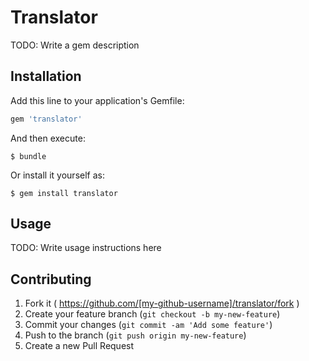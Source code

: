 # Translator

TODO: Write a gem description

## Installation

Add this line to your application's Gemfile:

```ruby
gem 'translator'
```

And then execute:

    $ bundle

Or install it yourself as:

    $ gem install translator

## Usage

TODO: Write usage instructions here

## Contributing

1. Fork it ( https://github.com/[my-github-username]/translator/fork )
2. Create your feature branch (`git checkout -b my-new-feature`)
3. Commit your changes (`git commit -am 'Add some feature'`)
4. Push to the branch (`git push origin my-new-feature`)
5. Create a new Pull Request
